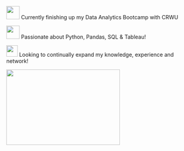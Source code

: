 <p align="left">
  <img 
    width="35"
    height="35"
    src="https://cdn-icons-png.flaticon.com/512/7766/7766784.png"
    <u>  Currently finishing up my Data Analytics Bootcamp with CRWU</u>
  
</p> 
<p align="left">
  <img 
    width="35"
    height="35"
    src="https://th.bing.com/th/id/R.d1a4a75900264af216ce735b8e38924d?rik=3z8tLpZsf3KzJQ&pid=ImgRaw&r=0"
    <u>  Passionate about Python, Pandas, SQL & Tableau! </u>
  
</p>
<p align="left">
  <img 
    width="30"
    height="30"
    src="https://th.bing.com/th/id/R.373f316a9a7600154756acf66db825ee?rik=qhLlN7Aii1pDNw&riu=http%3a%2f%2ffc02.deviantart.net%2ffs71%2ff%2f2011%2f070%2f3%2f8%2f386a946a269f316f9332f473d38ddb99-d3bg1db.jpg&ehk=Ij4Bb%2bAkCW%2f%2faLByBsMjL2qrAcTE%2bEXjGGJ3Mlbie0c%3d&risl=&pid=ImgRaw&r=0"
    <u>  Looking to continually expand my knowledge, experience and network! </u>
  
</p>

<p align="left">
  <img 
    width="300"
    height="200"
    src="https://th.bing.com/th/id/OIP.KmhdB9T5WoiEN1Ye0yNu8gHaE8?pid=ImgDet&w=600&h=400&rs=1"
  >
</p>

